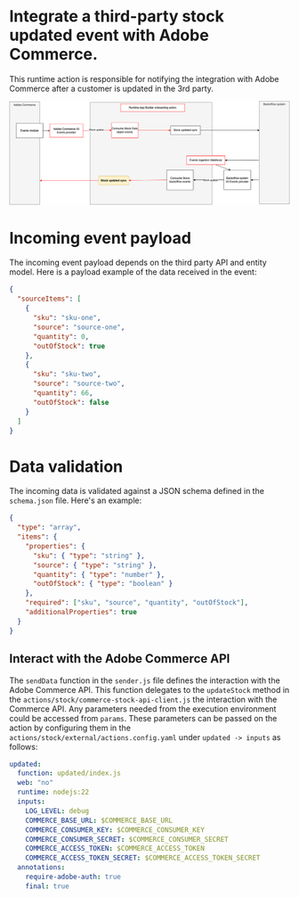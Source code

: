 # Integrate a third-party stock updated event with Adobe Commerce.

This runtime action is responsible for notifying the integration with Adobe Commerce after a customer is updated in the 3rd party.

![Alt text](ExternalStockUpdateSync.png "Title")

# Incoming event payload

The incoming event payload depends on the third party API and entity model.
Here is a payload example of the data received in the event:

```json
{
  "sourceItems": [
    {
      "sku": "sku-one",
      "source": "source-one",
      "quantity": 0,
      "outOfStock": true
    },
    {
      "sku": "sku-two",
      "source": "source-two",
      "quantity": 66,
      "outOfStock": false
    }
  ]
}
```

# Data validation

The incoming data is validated against a JSON schema defined in the `schema.json` file.
Here's an example:

```json
{
  "type": "array",
  "items": {
    "properties": {
      "sku": { "type": "string" },
      "source": { "type": "string" },
      "quantity": { "type": "number" },
      "outOfStock": { "type": "boolean" }
    },
    "required": ["sku", "source", "quantity", "outOfStock"],
    "additionalProperties": true
  }
}
```

## Interact with the Adobe Commerce API

The `sendData` function in the `sender.js` file defines the interaction with the Adobe Commerce API.
This function delegates to the `updateStock` method in the `actions/stock/commerce-stock-api-client.js` the interaction with the Commerce API.
Any parameters needed from the execution environment could be accessed from `params`.
These parameters can be passed on the action by configuring them in the `actions/stock/external/actions.config.yaml` under `updated -> inputs` as follows:

```yaml
updated:
  function: updated/index.js
  web: "no"
  runtime: nodejs:22
  inputs:
    LOG_LEVEL: debug
    COMMERCE_BASE_URL: $COMMERCE_BASE_URL
    COMMERCE_CONSUMER_KEY: $COMMERCE_CONSUMER_KEY
    COMMERCE_CONSUMER_SECRET: $COMMERCE_CONSUMER_SECRET
    COMMERCE_ACCESS_TOKEN: $COMMERCE_ACCESS_TOKEN
    COMMERCE_ACCESS_TOKEN_SECRET: $COMMERCE_ACCESS_TOKEN_SECRET
  annotations:
    require-adobe-auth: true
    final: true
```
